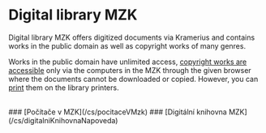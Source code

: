 # Digital library MZK

Digital library MZK offers digitized documents via Kramerius and contains works in the public domain as well as copyright works of many genres.

Works in the public domain have unlimited access, [copyright works are accessible](/en/digitalni-knihovna) only via the computers in the MZK through the given browser where the documents cannot be downloaded or copied.
However, you can [print](/en/jak-tisknout) them on the library printers.


<br>
### [Počítače v MZK](/cs/pocitaceVMzk)
### [Digitální knihovna MZK](/cs/digitalniKnihovnaNapoveda)
